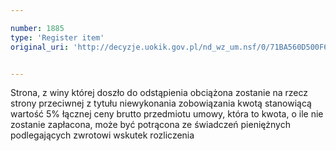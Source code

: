 ```yaml
---

number: 1885
type: 'Register item'
original_uri: 'http://decyzje.uokik.gov.pl/nd_wz_um.nsf/0/71BA560D500F64EBC12576F60047EE8E?OpenDocument'


---
```


Strona, z winy której doszło do odstąpienia obciążona zostanie na rzecz strony przeciwnej z tytułu niewykonania zobowiązania kwotą stanowiącą wartość 5% łącznej ceny brutto przedmiotu umowy, która to kwota, o ile nie zostanie zapłacona, może być potrącona ze świadczeń pieniężnych podlegających zwrotowi wskutek rozliczenia
